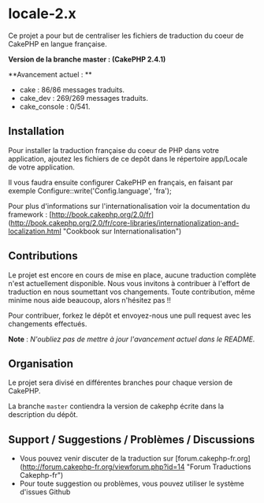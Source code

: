 locale-2.x
==========

Ce projet a pour but de centraliser les fichiers de traduction du coeur de
CakePHP en langue française.

**Version de la branche master : (CakePHP 2.4.1)**

**Avancement actuel : **

  - cake : 86/86 messages traduits.
  - cake_dev : 269/269 messages traduits.
  - cake_console : 0/541.


Installation
------------

Pour installer la traduction française du coeur de PHP dans votre application,
ajoutez les fichiers de ce depôt dans le répertoire app/Locale de votre
application.

Il vous faudra ensuite configurer CakePHP en français, en faisant par exemple
Configure::write('Config.language', 'fra');

Pour plus d'informations sur l'internationalisation voir la documentation du 
framework :
[http://book.cakephp.org/2.0/fr] (http://book.cakephp.org/2.0/fr/core-libraries/internationalization-and-localization.html "Cookbook sur Internationalisation")

Contributions
-------------

Le projet est encore en cours de mise en place, aucune traduction complète
n'est actuellement disponible. Nous vous invitons à contribuer à l'effort
de traduction en nous soumettant vos changements. Toute contribution, même
minime nous aide beaucoup, alors n'hésitez pas !!

Pour contribuer, forkez le dépôt et envoyez-nous une pull request avec les
changements effectués.

**Note** : *N'oubliez pas de mettre à jour l'avancement actuel dans le README.*

Organisation
------------

Le projet sera divisé en différentes branches pour chaque version de CakePHP.

La branche `master` contiendra la version de cakephp écrite dans la description
du dépôt.

Support / Suggestions / Problèmes / Discussions
-----------------------------------------------
* Vous pouvez venir discuter de la traduction sur
[forum.cakephp-fr.org] (http://forum.cakephp-fr.org/viewforum.php?id=14 "Forum Traductions Cakephp-fr")
* Pour toute suggestion ou problèmes, vous pouvez utiliser le système d'issues Github
